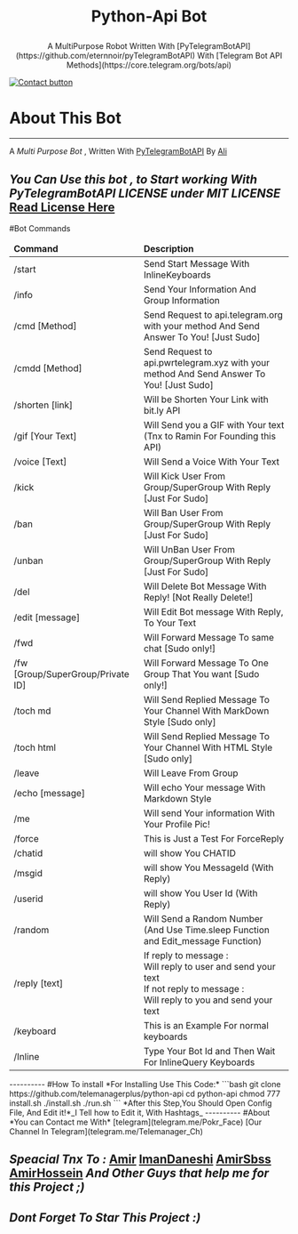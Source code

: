 # <p align="center">Python-Api Bot

<p align="center">A MultiPurpose Robot Written With [PyTelegramBotAPI](https://github.com/eternnoir/pyTelegramBotAPI) With [Telegram Bot API Methods](https://core.telegram.org/bots/api)

[![Contact button](telegram.me/Pokr_Face)](telegram.me/pokr_face "Contact To Creator")

# About This Bot
----------
A *Multi Purpose Bot* , Written With [PyTelegramBotAPI](https://github.com/eternnoir/pyTelegramBotAPI) By [Ali](telegram.me/Pokr_Face)


*You Can Use this bot , to Start working With PyTelegramBotAPI*
_LICENSE under MIT LICENSE_ [Read License Here](https://github.com/telemanagerplus/python-api/blob/master/LICENSE)
----------
#Bot Commands
<table>
  <thead>
    <tr>
      <td><strong>Command</strong></td>
      <td><strong>Description</strong></td>
    </tr>
  </thead>
  <tbody>
    <tr>
      <td>/start</td>
      <td>Send Start Message With InlineKeyboards</td>
    </tr>
    <tr>
      <td>/info</td>
      <td>Send Your Information And Group Information</td>
    </tr>
    <tr>
      <td>/cmd [Method]</td>
      <td>Send Request to api.telegram.org with your method And Send Answer To You! [Just Sudo]</td>
    </tr>
    <tr>
      <td>/cmdd [Method]</td>
      <td>Send Request to api.pwrtelegram.xyz with your method And Send Answer To You! [Just Sudo]</td>
    </tr>
    <tr>
      <td>/shorten [link]</td>
      <td>Will be Shorten Your Link with bit.ly API</td>
    </tr>
    <tr>
      <td>/gif [Your Text]</td>
      <td>Will Send you a GIF with Your text (Tnx to Ramin For Founding this API)</td>
    </tr>
    <tr>
      <td>/voice [Text]</td>
      <td>Will Send a Voice With Your Text</td>
    </tr>
    <tr>
      <td>/kick</td>
      <td>Will Kick User From Group/SuperGroup With Reply [Just For Sudo]</td>
    </tr>
    <tr>
      <td>/ban</td>
      <td>Will Ban User From Group/SuperGroup With Reply [Just For Sudo]</td>
    </tr>
    <tr>
      <td>/unban</td>
      <td>Will UnBan User From Group/SuperGroup With Reply [Just For Sudo]</td>
    </tr>
    <tr>
      <td>/del</td>
      <td>Will Delete Bot Message With Reply! [Not Really Delete!]</td>
    </tr>
    <tr>
      <td>/edit [message]</td>
      <td>Will Edit Bot message With Reply, To Your Text</td>
    </tr>
    <tr>
      <td>/fwd</td>
      <td>Will Forward Message To same chat [Sudo only!]</td>
    </tr>
    <tr>
      <td>/fw [Group/SuperGroup/Private ID]</td>
      <td>Will Forward Message To One Group That You want [Sudo only!]</td>
    </tr>
    <tr>
      <td>/toch md</td>
      <td>Will Send Replied Message To Your Channel With MarkDown Style [Sudo only]</td>
    </tr>
    <tr>
      <td>/toch html</td>
      <td>Will Send Replied Message To Your Channel With HTML Style [Sudo only]</td>
    </tr>
    <tr>
      <td>/leave</td>
      <td>Will Leave From Group</td>
    </tr>
    <tr>
      <td>/echo [message]</td>
      <td>Will echo Your message With Markdown Style</td>
    </tr>
    <tr>
      <td>/me</td>
      <td>Will send Your information With Your Profile Pic!</td>
    </tr>
    <tr>
      <td>/force</td>
      <td>This is Just a Test For ForceReply</td>
    </tr>
    <tr>
      <td>/chatid</td>
      <td>will show You CHATID</td>
    </tr>
    <tr>
      <td>/msgid</td>
      <td>will show You MessageId (With Reply)</td>
    </tr>
    <tr>
      <td>/userid</td>
      <td>will show You User Id (With Reply)</td>
    </tr>
    <tr>
      <td>/random</td>
      <td>Will Send a Random Number (And Use Time.sleep Function and Edit_message Function)</td>
    </tr>
    <tr>
      <td>/reply [text]</td>
      <td>If reply to message :<br>Will reply to user and send your text<br>If not reply to message :<br>Will reply to you and send your text</td>
    </tr>
    <tr>
      <td>/keyboard</td>
      <td>This is an Example For normal keyboards</td>
    </tr>
    <tr>
      <td>/Inline</td>
      <td>Type Your Bot Id and Then Wait For InlineQuery Keyboards</td>
    </tr>
  </tbody>
</table>
----------
#How To install
*For Installing Use This Code:*
```bash
git clone https://github.com/telemanagerplus/python-api
cd python-api
chmod 777 install.sh
./install.sh
./run.sh
```
*After this Step,You Should Open Config File, And Edit it!*_I Tell how to Edit it, With Hashtags_
----------
#About
*You can Contact me With* [telegram](telegram.me/Pokr_Face)
[Our Channel In Telegram](telegram.me/Telemanager_Ch)

***Speacial Tnx To :***
  [Amir](telegram.me/Negative)
  [ImanDaneshi](telegram.me/ImanDaneshi)
  [AmirSbss](telegram.me/Amir_h)
  [AmirHossein](telegram.me/sudo1)
  *And Other Guys that help me for this Project ;)*
----------
***Dont Forget To Star This Project :)***
----------
